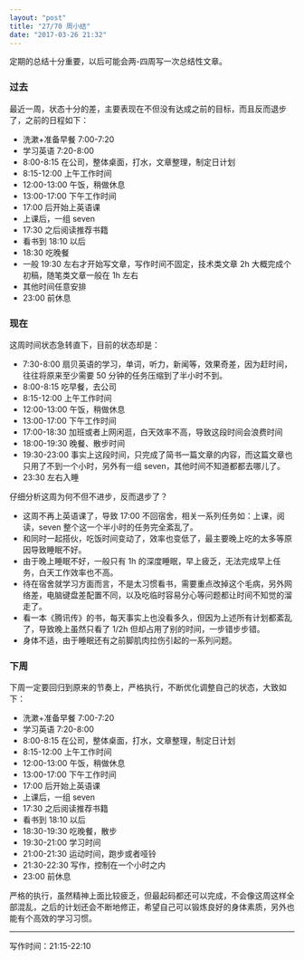 ```yaml
---
layout: "post"
title: "27/70 周小结"
date: "2017-03-26 21:32"
---
```


定期的总结十分重要，以后可能会两-四周写一次总结性文章。

### 过去

最近一周，状态十分的差，主要表现在不但没有达成之前的目标，而且反而退步了，之前的日程如下：

- 洗漱+准备早餐 7:00-7:20
- 学习英语 7:20-8:00
- 8:00-8:15 在公司，整体桌面，打水，文章整理，制定日计划
- 8:15-12:00 上午工作时间
- 12:00-13:00 午饭，稍做休息
- 13:00-17:00 下午工作时间
- 17:00 后开始上英语课
- 上课后，一组 seven 
- 17:30 之后阅读推荐书籍
- 看书到 18:10 以后
- 18:30 吃晚餐
- 一般 19:30 左右才开始写文章，写作时间不固定，技术类文章 2h 大概完成个初稿，随笔类文章一般在 1h 左右
- 其他时间任意安排
- 23:00 前休息

<!-- more -->

### 现在

这周时间状态急转直下，目前的状态却是：

- 7:30-8:00 扇贝英语的学习，单词，听力，新闻等，效果奇差，因为赶时间，往往将原来至少需要 50 分钟的任务压缩到了半小时不到。
- 8:00-8:15 吃早餐，去公司
- 8:15-12:00 上午工作时间
- 12:00-13:00 午饭，稍做休息
- 13:00-17:00 下午工作时间
- 17:00-18:30 加班或者上网闲逛，白天效率不高，导致这段时间会浪费时间
- 18:00-19:30 晚餐、散步时间
- 19:30-23:00 事实上这段时间，只完成了简书一篇文章的内容，而这篇文章也只用了不到一个小时，另外有一组 seven，其他时间不知道都都去哪儿了。
- 23:30 左右入睡

仔细分析这周为何不但不进步，反而退步了？
- 这周不再上英语课了，导致 17:00 不回宿舍，相关一系列任务如：上课，阅读，seven 整个这一个半小时的任务完全紊乱了。
- 和同时一起搭伙，吃饭时间变动了，效率也变低了，最主要晚上吃的太多等原因导致睡眠不好。
- 由于晚上睡眠不好，一般只有 1h 的深度睡眠，早上疲乏，无法完成早上任务，白天工作效率也不高。
- 待在宿舍就学习方面而言，不是太习惯看书，需要重点改掉这个毛病，另外网络差，电脑键盘差配置不同，以及吃临时容易分心等问题都让时间不知觉的溜走了。
- 看一本《腾讯传》的书，每天事实上也没看多久，但因为上述所有计划都紊乱了，导致晚上虽然只看了 1/2h 但却占用了别的时间，一步错步步错。
- 身体不适，由于睡眠还有之前脚肌肉拉伤引起的一系列问题。

### 下周

下周一定要回归到原来的节奏上，严格执行，不断优化调整自己的状态，大致如下：
- 洗漱+准备早餐 7:00-7:20
- 学习英语 7:20-8:00
- 8:00-8:15 在公司，整体桌面，打水，文章整理，制定日计划
- 8:15-12:00 上午工作时间
- 12:00-13:00 午饭，稍做休息
- 13:00-17:00 下午工作时间
- 17:00 后开始上英语课
- 上课后，一组 seven 
- 17:30 之后阅读推荐书籍
- 看书到 18:10 以后
- 18:30-19:30 吃晚餐，散步
- 19:30-21:00 学习时间
- 21:00-21:30 运动时间，跑步或者哑铃
- 21:30-22:30 写作，控制在一个小时之内
- 23:00 前休息

严格的执行，虽然精神上面比较疲乏，但最起码都还可以完成，不会像这周这样全部混乱，之后的计划还会不断地修正，希望自己可以锻炼良好的身体素质，另外也能有个高效的学习习惯。

***
写作时间：21:15-22:10
